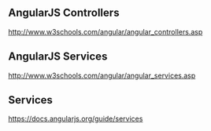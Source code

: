 ## AngularJS Controllers

http://www.w3schools.com/angular/angular_controllers.asp

## AngularJS Services

http://www.w3schools.com/angular/angular_services.asp

## Services

https://docs.angularjs.org/guide/services

